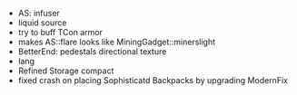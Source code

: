 - AS: infuser
- liquid source
- try to buff TCon armor
- makes AS::flare looks like MiningGadget::minerslight
- BetterEnd: pedestals directional texture
- lang
- Refined Storage compact
- fixed crash on placing Sophisticatd Backpacks by upgrading ModernFix
